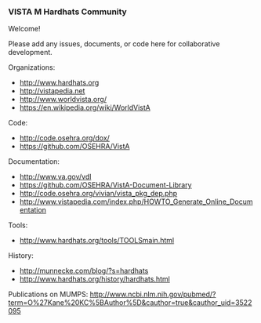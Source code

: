 ### VISTA M Hardhats Community

Welcome!  

Please add any issues, documents, or code here for collaborative development.


Organizations:
* http://www.hardhats.org
* http://vistapedia.net
* http://www.worldvista.org/
* https://en.wikipedia.org/wiki/WorldVistA

Code:
* http://code.osehra.org/dox/
* https://github.com/OSEHRA/VistA

Documentation:
* http://www.va.gov/vdl
* https://github.com/OSEHRA/VistA-Document-Library
* http://code.osehra.org/vivian/vista_pkg_dep.php
* http://www.vistapedia.com/index.php/HOWTO_Generate_Online_Documentation

Tools:
* http://www.hardhats.org/tools/TOOLSmain.html

History:
* http://munnecke.com/blog/?s=hardhats
* http://www.hardhats.org/history/hardhats.html

Publications on MUMPS:
http://www.ncbi.nlm.nih.gov/pubmed/?term=O%27Kane%20KC%5BAuthor%5D&cauthor=true&cauthor_uid=3522095

